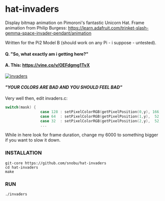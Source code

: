 # hat-invaders

Display bitmap animation on Pimoroni's fantastic Unicorn Hat.
Frame animation from Philip Burgess:
	https://learn.adafruit.com/trinket-slash-gemma-space-invader-pendant/animation

Written for the Pi2 Model B (should work on any Pi - i suppose - untested).

#### Q. "So, what exactly am i getting here?"
#### A. This: https://vine.co/v/OEFdgmg1TvX
[![invaders](http://i.imgur.com/Oa7rcOE.png)](https://vine.co/v/OEFdgmg1TvX)


#### <i>"YOUR COLORS ARE BAD AND YOU SHOULD FEEL BAD"</i>
Very well then, edit invaders.c:

```c
switch(mask) {
                case 128 : setPixelColorRGB(getPixelPosition(0,y), 166, 166, 42); break; /* yellow */
                case 64  : setPixelColorRGB(getPixelPosition(1,y),  52, 128, 42); break; /* green */
                case 32  : setPixelColorRGB(getPixelPosition(2,y),  52, 128, 42); break;
                ...
```

While in here look for frame duration, change my 6000 to something bigger if you want to slow it down.

### INSTALLATION
    git-core https://github.com/snobu/hat-invaders
    cd hat-invaders
    make
    
### RUN
    ./invaders
